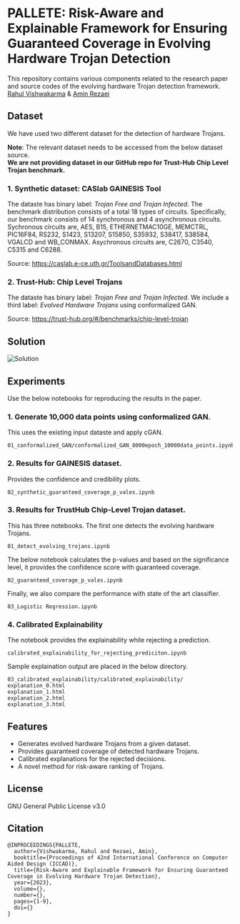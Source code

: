 # PALLETE: Risk-Aware and Explainable Framework for Ensuring Guaranteed Coverage in Evolving Hardware Trojan Detection
This repository contains various components related to the research paper and source codes of the evolving hardware Trojan detection framework.  </br>
[Rahul Vishwakarma](https://github.com/rahvis) & [Amin Rezaei](https://github.com/r3zaei) </br>

## Dataset 
We have used two different dataset for the detection of hardware Trojans. 

**Note**: The relevant dataset needs to be accessed from the below dataset source. <br>
**We are not providing dataset in our GitHub repo for Trust-Hub Chip Level Trojan benchmark.**  

### 1. Synthetic dataset: CASlab GAINESIS Tool
The dataste has binary label: _Trojan Free and Trojan Infected_. The benchmark distribution consists of a total 18 types of circuits. Specifically, our benchmark consists of 14 synchronous and 4 asynchronous circuits. Sychronous circuits are, AES, B15, ETHERNETMAC10GE, MEMCTRL, PIC16F84, RS232, S1423, S13207, S15850, S35932, S38417, S38584, VGALCD and WB_CONMAX. Asychronous circuits are, C2670, C3540, C5315 and C6288.

Source: https://caslab.e-ce.uth.gr/ToolsandDatabases.html

### 2. Trust-Hub:  Chip Level Trojans 
The dataste has binary label: _Trojan Free and Trojan Infected_. We include a third label: _Evolved Hardware Trojans_ using conformalized GAN. 

Source: https://trust-hub.org/#/benchmarks/chip-level-trojan

## Solution 
![Solution](https://github.com/cars-lab-repo/PALETTE/assets/64368687/db8b0d56-426e-45d9-bed7-0b84d175433a)

## Experiments
Use the below notebooks for reproducing the results in the paper. 

### 1. Generate 10,000 data points using conformalized GAN. 
This uses the existing input dataste and apply cGAN. 
```
01_conformalized_GAN/conformalized_GAN_8000epoch_10000data_points.ipynb
```

### 2. Results for GAINESIS dataset.
Provides the confidence and credibility plots.
```
02_synthetic_guaranteed_coverage_p_vales.ipynb
```

### 3. Results for TrustHub Chip-Level Trojan dataset.
This has three notebooks. The first one detects the evolving hardware Trojans. 
```
01_detect_evolving_trojans.ipynb
```
The below notebook calculates the p-values and based on the significance level, it provides the confidence score with guaranteed coverage. 
```
02_guaranteed_coverage_p_vales.ipynb
```
Finally, we also compare the performance with state of the art classifier. 
```
03_Logistic Regression.ipynb
```

### 4. Calibrated Explainability 
The notebook provides the explainability while rejecting a prediction. 
```
calibrated_explainability_for_rejecting_prediciton.ipynb
```
Sample explaination output are placed in the below directory. 
```
03_calibrated_explainability/calibrated_explainability/
explanation_0.html
explanation_1.html
explanation_2.html
explanation_3.html
```

## Features
- Generates evolved hardware Trojans from a given dataset.
- Provides guaranteed coverage of detected hardware Trojans.
- Calibrated explanations for the rejected decisions. 
- A novel method for risk-aware ranking of Trojans.

## License
GNU General Public License v3.0

## Citation
```
@INPROCEEDINGS{PALLETE,
  author={Vishwakarma, Rahul and Rezaei, Amin},
  booktitle={Proceedings of 42nd International Conference on Computer Aided Design (ICCAD)}, 
  title={Risk-Aware and Explainable Framework for Ensuring Guaranteed Coverage in Evolving Hardware Trojan Detection}, 
  year={2023},
  volume={},
  number={},
  pages={1-9},
  doi={}
}

